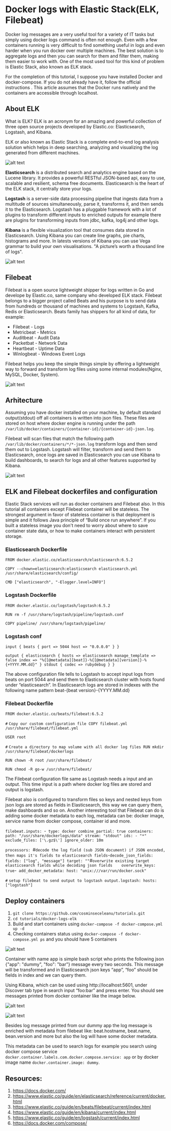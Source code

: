 # Docker logs with Elastic Stack(ELK, Filebeat)

Docker log messages are a very useful tool for a variety of IT tasks but simply using docker logs command is often not enough. Even with a few containers running is very difficult to find something useful in logs and even harder when you run docker over multiple machines. The best solution is to aggregate logs and then you can search for them and filter them, making them easier to work with. One of the most used tool for this kind of problem is Elastic Stack, also known as ELK stack.

For the completion of this tutorial, I suppose you have installed Docker and docker-compose. If you do not already have it, follow the official instructions . This article assumes that the Docker runs natively and the containers are accessible through localhost.

## About ELK

What is ELK? ELK is an acronym for an amazing and powerful collection of three open source projects developed by Elastic.co: Elasticsearch, Logstash, and Kibana.

ELK or also known as Elastic Stack is a complete end-to-end log analysis solution which helps in deep searching, analyzing and visualizing the log generated from different machines.


![alt text](./images/elk.png)

**Elasticsearch** is a distributed search and analytics engine based on the Lucene library. It provides a powerful RESTful JSON-based api, easy to use, scalable and resilient, schema free documents. Elasticsearch is the heart of the ELK stack, it centrally store your logs.

**Logstash** is a server-side data processing pipeline that ingests data from a multitude of sources simultaneously, parse it, transforms it, and then sends it to the Elasticsearch. Logstash has a pluggable framework with a lot of plugins to transform different inputs to enriched outputs for example there are plugins for transforming inputs from jdbc, kafka, log4j and other logs.

**Kibana** is a flexible visualization tool that consumes data stored in Elasticsearch. Using Kibana you can create line graphs, pie charts, histograms and more. In latests versions of Kibana you can use Vega grammar to build your own visualisations. "A picture’s worth a thousand line of logs".

![alt text](./images/kibana-timeseries.jpg)

## Filebeat

Filebeat is a open source lightweight shipper for logs written in Go and develope by Elastic.co, same company who developed ELK stack. Filebeat belongs to a bigger project called Beats and his purpose is to send data from hundreds or thousand of machines and systems to Logstash, Kafka, Redis or Elasticsearch. Beats family has shippers for all kind of data, for example:
 * Filebeat - Logs
 * Metricbeat - Metrics
 * Auditbeat - Audit Data
 * Packetbat - Network Data
 * Heartbeat - Uptime Data
 * Winlogbeat - Windows Event Logs
 
Filebeat helps you keep the simple things simple by offering a lightweight way to forward and transform log files using some internal modules(Nginx, MySQL, Docker, System).

![alt text](./images/filebeat-elk.png)

## Arhitecture

Assuming you have docker installed on your machine, by default standard output(stdout) off all containers is written into json files. These files are stored on host where docker engine is running under the path `/var/lib/docker/containers/{container-id}/{container-id}-json.log`.

Filebeat will scan files that match the following path `/var/lib/docker/containers/*/*-json.log` transform logs and then send them out to Logstash. Logstash will filter, transform and send them to Elasticsearch, once logs are saved in Elasticsearch you can use Kibana to build dashboards, to search for logs and all other features supported by Kibana.

![alt text](./images/arhitecture.png)

## ELK and Filebeat dockerfiles and configuration

Elastic Stack services will run as docker containers and Filebeat also. In this tutorial all containers except Filebeat container will be stateless. The strongest argument in favor of stateless container is that deployment is simple and it follows Java principle of “Build once run anywhere”. If you built a stateless image you don't need to worry about where to save container state data, or how to make containers interact with persistent storage.

### Elasticsearch Dockerfile

`FROM docker.elastic.co/elasticsearch/elasticsearch:6.5.2`

`COPY --chown=elasticsearch:elasticsearch elasticsearch.yml /usr/share/elasticsearch/config/`

`CMD ["elasticsearch", "-Elogger.level=INFO"]`

### Logstash Dockerfile

`FROM docker.elastic.co/logstash/logstash:6.5.2`

`RUN rm -f /usr/share/logstash/pipeline/logstash.conf`

`COPY pipeline/ /usr/share/logstash/pipeline/`

### Logstash conf 

`input {
    beats {
        port => 5044
        host => "0.0.0.0"
      }
    }`
    
`output {
    elasticsearch {
        hosts => elasticsearch
        manage_template => false
            index => "%{[@metadata][beat]}-%{[@metadata][version]}-%{+YYYY.MM.dd}"
    }
   stdout { codec => rubydebug }
}`

The above configuration file tells to Logstash to accept input logs from beats on port 5044 and send them to Elasticsearch cluster with hosts found under “elasticsearch”. In Elasticsearch logs are stored in indexes with the following name pattern beat-{beat version}-{YYYY.MM.dd}

### Filebeat Dockerfile

`FROM docker.elastic.co/beats/filebeat:6.5.2`

`#` `Copy our custom configuration file
COPY filebeat.yml /usr/share/filebeat/filebeat.yml`

`USER root`

`#` `Create a directory to map volume with all docker log files
RUN mkdir /usr/share/filebeat/dockerlogs`

`RUN chown -R root /usr/share/filebeat/`

`RUN chmod -R go-w /usr/share/filebeat/`

The Filebeat configuration file same as Logstash needs a input and an output. This time input is a path where docker log files are stored and output is logstash.

Filebeat also is configured to transform files so keys and nested keys from json logs are stored as fields in Elasticsearch, this way we can query them, make dashboards and so on. Another interesting tool that Filebeat can do is adding some docker metadata to each log, metadata can be: docker image, service name from docker compose, container id and more.

`filebeat.inputs:
`-` type: docker
 combine_partial: true
 containers:
   path: "/usr/share/dockerlogs/data"
   stream: "stdout"
   ids:
     - "*"
 exclude_files: ['\.gz$\']
 ignore_older: 10m`
 
`processors:
 `#` decode the log field (sub JSON document) if JSON encoded, then maps it's fields to elasticsearch fields
`-` decode_json_fields:
   fields: ["log", "message"]
   target: ""
   `#` overwrite existing target elasticsearch fields while decoding json fields   
   overwrite_keys: true
`-` add_docker_metadata:
   host: "unix:///var/run/docker.sock"`
   
`#` `setup filebeat to send output to logstash
output.logstash:
 hosts: ["logstash"]`
 
 ## Deploy containers
 
 1. `git clone https://github.com/cosminseceleanu/tutorials.git`
 2. `cd tutorials/docker-logs-elk`
 3. Build and start containers using `docker-compose -f docker-compose.yml up -d`
 4. Checking containers status using `docker-compose -f docker-compose.yml ps` and you should have 5 containers
 
 ![alt text](./images/containers.png)
 
Container with name app is simple bash script who prints the following json {\"app\": "dummy", "foo": "bar"} message every two seconds. This message will be transformed and in Elasticsearch json keys “app”, “foo” should be fields in index and we can query them.

Using Kibana, which can be used using http://localhost:5601, under Discover tab type in search input “foo:bar” and press enter. You should see messages printed from docker container like the image below.

![alt text](./images/kibana1.png)

![alt text](./images/kibana2.png)

Besides log message printed from our dummy app the log message is enriched with metadata from filebeat like: beat.hostname, beat.name, bean.version and more but also the log will have some docker metadata.
 
This metadata can be used to search logs for example you search using docker compose service `docker.container.labels.com.docker.compose.service: app` or by docker image name `docker.container.image: dummy`.

## Resources:
1. https://docs.docker.com/
2. https://www.elastic.co/guide/en/elasticsearch/reference/current/docker.html
3. https://www.elastic.co/guide/en/beats/filebeat/current/index.html
4. https://www.elastic.co/guide/en/kibana/current/index.html
5. https://www.elastic.co/guide/en/logstash/current/index.html
6. https://docs.docker.com/compose/



